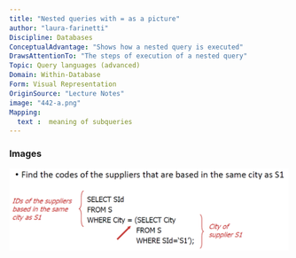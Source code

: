 ```yaml
---
title: "Nested queries with = as a picture"
author: "laura-farinetti"
Discipline: Databases
ConceptualAdvantage: "Shows how a nested query is executed"
DrawsAttentionTo: "The steps of execution of a nested query"
Topic: Query languages (advanced)
Domain: Within-Database
Form: Visual Representation
OriginSource: "Lecture Notes"
image: "442-a.png"
Mapping:
  text :  meaning of subqueries
---
```

### Images
<img src="/assets/images/nm/442-b.png" class="ui fluid bordered image">
